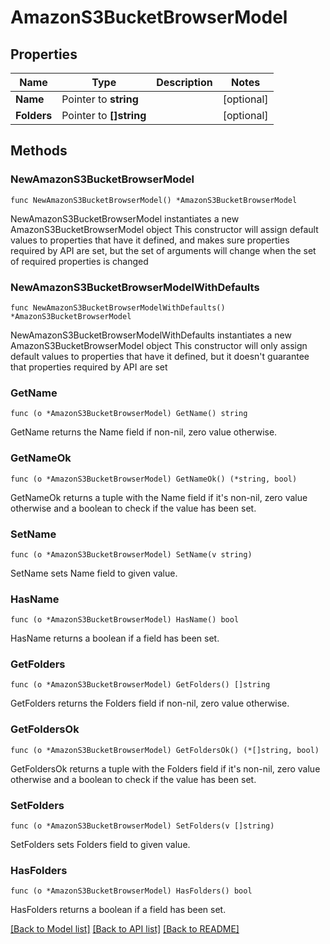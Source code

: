 # AmazonS3BucketBrowserModel

## Properties

Name | Type | Description | Notes
------------ | ------------- | ------------- | -------------
**Name** | Pointer to **string** |  | [optional] 
**Folders** | Pointer to **[]string** |  | [optional] 

## Methods

### NewAmazonS3BucketBrowserModel

`func NewAmazonS3BucketBrowserModel() *AmazonS3BucketBrowserModel`

NewAmazonS3BucketBrowserModel instantiates a new AmazonS3BucketBrowserModel object
This constructor will assign default values to properties that have it defined,
and makes sure properties required by API are set, but the set of arguments
will change when the set of required properties is changed

### NewAmazonS3BucketBrowserModelWithDefaults

`func NewAmazonS3BucketBrowserModelWithDefaults() *AmazonS3BucketBrowserModel`

NewAmazonS3BucketBrowserModelWithDefaults instantiates a new AmazonS3BucketBrowserModel object
This constructor will only assign default values to properties that have it defined,
but it doesn't guarantee that properties required by API are set

### GetName

`func (o *AmazonS3BucketBrowserModel) GetName() string`

GetName returns the Name field if non-nil, zero value otherwise.

### GetNameOk

`func (o *AmazonS3BucketBrowserModel) GetNameOk() (*string, bool)`

GetNameOk returns a tuple with the Name field if it's non-nil, zero value otherwise
and a boolean to check if the value has been set.

### SetName

`func (o *AmazonS3BucketBrowserModel) SetName(v string)`

SetName sets Name field to given value.

### HasName

`func (o *AmazonS3BucketBrowserModel) HasName() bool`

HasName returns a boolean if a field has been set.

### GetFolders

`func (o *AmazonS3BucketBrowserModel) GetFolders() []string`

GetFolders returns the Folders field if non-nil, zero value otherwise.

### GetFoldersOk

`func (o *AmazonS3BucketBrowserModel) GetFoldersOk() (*[]string, bool)`

GetFoldersOk returns a tuple with the Folders field if it's non-nil, zero value otherwise
and a boolean to check if the value has been set.

### SetFolders

`func (o *AmazonS3BucketBrowserModel) SetFolders(v []string)`

SetFolders sets Folders field to given value.

### HasFolders

`func (o *AmazonS3BucketBrowserModel) HasFolders() bool`

HasFolders returns a boolean if a field has been set.


[[Back to Model list]](../README.md#documentation-for-models) [[Back to API list]](../README.md#documentation-for-api-endpoints) [[Back to README]](../README.md)


